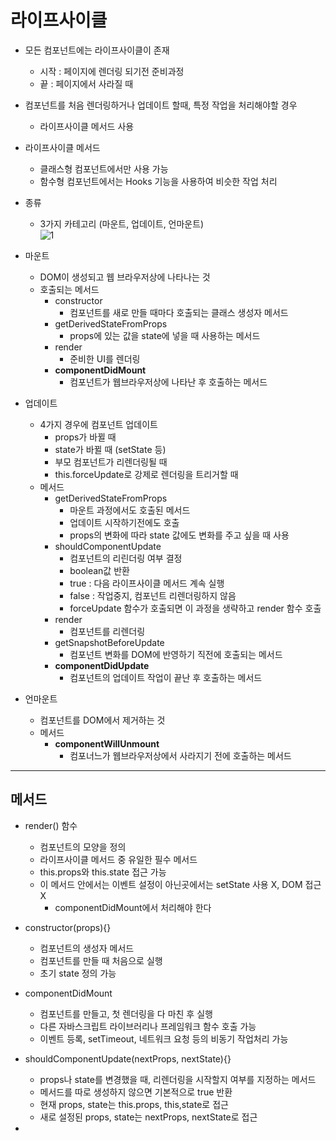# 라이프사이클

- 모든 컴포넌트에는 라이프사이클이 존재
  - 시작 : 페이지에 렌더링 되기전 준비과정
  - 끝 : 페이지에서 사라질 때
- 컴포넌트를 처음 렌더링하거나 업데이트 할때, 특정 작업을 처리해야할 경우
  - 라이프사이클 메서드 사용
- 라이프사이클 메서드
  - 클래스형 컴포넌트에서만 사용 가능
  - 함수형 컴포넌트에서는 Hooks 기능을 사용하여 비슷한 작업 처리
- 종류
  - 3가지 카테고리 (마운트, 업데이트, 언마운트)   
![1](https://user-images.githubusercontent.com/99188096/190939464-7b3d73c0-1adc-4f23-8dcd-a7ecc2d42563.PNG)   


- 마운트
  - DOM이 생성되고 웹 브라우저상에 나타나는 것
  - 호출되는 메서드
    - constructor
      - 컴포넌트를 새로 만들 때마다 호출되는 클래스 생성자 메서드
    - getDerivedStateFromProps
      - props에 있는 값을 state에 넣을 때 사용하는 메서드
    - render
      - 준비한 UI를 렌더링
    - **componentDidMount**
      - 컴포넌트가 웹브라우저상에 나타난 후 호출하는 메서드
- 업데이트
  - 4가지 경우에 컴포넌트 업데이트
    - props가 바뀔 때
    - state가 바뀔 때 (setState 등)
    - 부모 컴포넌트가 리렌더링될 때
    - this.forceUpdate로 강제로 렌더링을 트리거할 때
  - 메서드
    - getDerivedStateFromProps
      - 마운트 과정에서도 호출된 메서드
      - 업데이트 시작하기전에도 호출
      - props의 변화에 따라 state 값에도 변화를 주고 싶을 때 사용
    - shouldComponentUpdate
      - 컴포넌트의 리린더링 여부 결정
      - boolean값 반환
      - true : 다음 라이프사이클 메서드 계속 실행
      - false : 작업중지, 컴포넌트 리렌더링하지 않음
      - forceUpdate 함수가 호출되면 이 과정을 생략하고 render 함수 호출
    - render
      - 컴포넌트를 리렌더링
    - getSnapshotBeforeUpdate
      - 컴포넌트 변화를 DOM에 반영하기 직전에 호출되는 메서드
    - **componentDidUpdate**
      - 컴포넌트의 업데이트 작업이 끝난 후 호출하는 메서드
- 언마운트
  - 컴포넌트를 DOM에서 제거하는 것
  - 메서드
    - **componentWillUnmount**
      - 컴포너느가 웹브라우저상에서 사라지기 전에 호출하는 메서드

***

## 메서드
- render() 함수
  - 컴포넌트의 모양을 정의
  - 라이프사이클 메서드 중 유일한 필수 메서드
  - this.props와 this.state 접근 가능
  - 이 메서드 안에서는 이벤트 설정이 아닌곳에서는 setState 사용 X, DOM 접근 X
    - componentDidMount에서 처리해야 한다   

- constructor(props){}
  - 컴포넌트의 생성자 메서드
  - 컴포넌트를 만들 때 처음으로 실행
  - 초기 state 정의 가능   

- componentDidMount
  - 컴포넌트를 만들고, 첫 렌더링을 다 마친 후 실행
  - 다른 자바스크립트 라이브러리나 프레임워크 함수 호출 가능
  - 이벤트 등록, setTimeout, 네트워크 요청 등의 비동기 작업처리 가능   

- shouldComponentUpdate(nextProps, nextState){}
  - props나 state를 변경했을 때, 리렌더링을 시작할지 여부를 지정하는 메서드
  - 메서드를 따로 생성하지 않으면 기본적으로 true 반환
  - 현재 props, state는 this.props, this,state로 접근
  - 새로 설정된 props, state는 nextProps, nextState로 접근

- 
